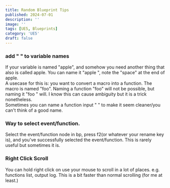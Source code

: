 ```yaml
---
title: Random Blueprint Tips
published: 2024-07-01
description: ''
image: ''
tags: [UE5, Blueprints]
category: 'UE5'
draft: false 
---
```

### add " " to variable names
If your variable is named "apple", and somehow you need another thing that also is called apple. You can name it "apple ", note the "space" at the end of apple.  
A usecase for this is: you want to convert a macro into a function. The macro is named "foo". Naming a function "foo" will not be possible, but naming it "foo " will. I know this can cause ambiguity but it is a trick nonetheless.  
Sometimes you can name a function input " " to make it seem cleaner/you can't think of a good name.
### Way to select event/function.
Select the event/function node in bp, press f2(or whatever your rename key is), and you've successfully selected the event/function. This is rarely useful but sometimes it is.
### Right Click Scroll
You can hold right click on use your mouse to scroll in a lot of places. e.g. functions list, output log. This is a bit faster than normal scrolling (for me at least.)
